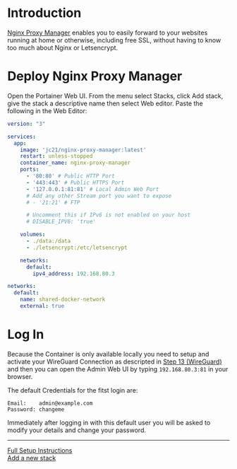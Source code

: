 # Introduction

[Nginx Proxy Manager](https://nginxproxymanager.com/) enables you to easily forward to your websites running at home or
otherwise, including free SSL, without having to know too much about Nginx or Letsencrypt.

# Deploy Nginx Proxy Manager

Open the Portainer Web UI.
From the menu select Stacks, click Add stack, give the stack a descriptive name then select Web editor.
Paste the following in the Web Editor:

``` yaml
version: "3"

services:
  app:
    image: 'jc21/nginx-proxy-manager:latest'
    restart: unless-stopped
    container_name: nginx-proxy-manager
    ports:
      - '80:80' # Public HTTP Port
      - '443:443' # Public HTTPS Port
      - '127.0.0.1:81:81' # Local Admin Web Port
      # Add any other Stream port you want to expose
      # - '21:21' # FTP

      # Uncomment this if IPv6 is not enabled on your host
      # DISABLE_IPV6: 'true'

    volumes:
      - ./data:/data
      - ./letsencrypt:/etc/letsencrypt

    networks:
      default:
        ipv4_address: 192.168.80.3

networks:
  default:
    name: shared-docker-network
    external: true
```

# Log In

Because the Container is only available locally you need to setup and activate your WireGuard Connection as descripted
in [Step 13 (WireGuard)](13_wireguard.md) and then you can open the Admin Web UI by typing ```192.168.80.3:81``` in your
browser.

The default Credentials for the fitst login are:

```
Email:    admin@example.com
Password: changeme
```

Immediately after logging in with this default user you will be asked to modify your details and change your password.

---
[Full Setup Instructions](https://nginxproxymanager.com/setup/)  
[Add a new stack](https://docs.portainer.io/user/docker/stacks/add)
